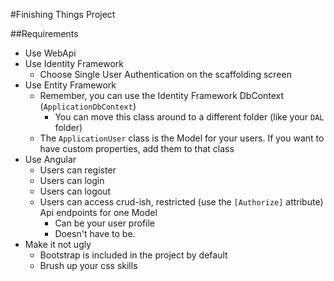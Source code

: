 #Finishing Things Project

##Requirements

- Use WebApi
- Use Identity Framework
	- Choose Single User Authentication on the scaffolding screen
- Use Entity Framework
	- Remember, you can use the Identity Framework DbContext (`ApplicationDbContext`)
		- You can move this class around to a different folder (like your `DAL` folder)
	- The `ApplicationUser` class is the Model for your users.  If you want to have custom properties, add them to that class
- Use Angular
	- Users can register
	- Users can login
	- Users can logout
	- Users can access crud-ish, restricted (use the `[Authorize]` attribute) Api endpoints for one Model
		- Can be your user profile
		- Doesn't have to be.
- Make it not ugly
	- Bootstrap is included in the project by default
	- Brush up your css skills
